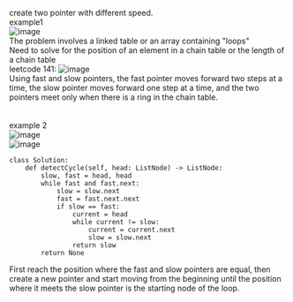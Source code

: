 create two pointer with different speed.  
example1  
![image](https://user-images.githubusercontent.com/111692657/210189680-f94aa846-e6e0-470a-99e3-533dcbe6851c.png)  
The problem involves a linked table or an array containing "loops"  
Need to solve for the position of an element in a chain table or the length of a chain table  
leetcode 141:
![image](https://user-images.githubusercontent.com/111692657/210189892-01ce916f-3177-41a3-9484-08d89121df7c.png)  
Using fast and slow pointers, the fast pointer moves forward two steps at a time, the slow pointer moves forward one step at a time, and the two pointers meet only when there is a ring in the chain table.
<br>
<br>
<br>
example 2  
![image](https://user-images.githubusercontent.com/111692657/210190543-88ebb874-d719-4595-8f42-8faaccdd0bf0.png)  
![image](https://user-images.githubusercontent.com/111692657/210190532-c51ac17b-1519-4c3a-82b1-246b89e10867.png)  
```
class Solution:
    def detectCycle(self, head: ListNode) -> ListNode:
        slow, fast = head, head
        while fast and fast.next:
            slow = slow.next
            fast = fast.next.next
            if slow == fast:
                current = head
                while current != slow:
                    current = current.next
                    slow = slow.next
                return slow
        return None
```
First reach the position where the fast and slow pointers are equal, then create a new pointer and start moving from the beginning until the position where it meets the slow pointer is the starting node of the loop.


